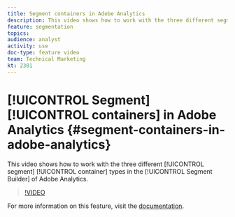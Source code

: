 ```yaml
---
title: Segment containers in Adobe Analytics
description: This video shows how to work with the three different segment container types in the Segment Builder of Adobe Analytics.
feature: segmentation
topics: 
audience: analyst
activity: use
doc-type: feature video
team: Technical Marketing
kt: 2301
---
```


# [!UICONTROL Segment] [!UICONTROL containers] in Adobe Analytics {#segment-containers-in-adobe-analytics}

This video shows how to work with the three different [!UICONTROL segment] [!UICONTROL container] types in the [!UICONTROL Segment Builder] of Adobe Analytics.

>[!VIDEO](https://video.tv.adobe.com/v/25401/?quality=12)

For more information on this feature, visit the [documentation](https://marketing.adobe.com/resources/help/en_US/analytics/segment/index.html?f=seg_build_ui).
